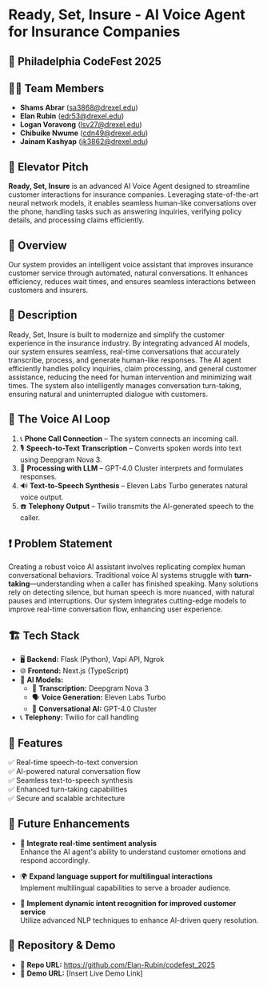 # Ready, Set, Insure - AI Voice Agent for Insurance Companies

## 🚀 Philadelphia CodeFest 2025

## 👨‍💻 Team Members
- **Shams Abrar** (sa3868@drexel.edu)
- **Elan Rubin** (edr53@drexel.edu)
- **Logan Voravong** (lsv27@drexel.edu)
- **Chibuike Nwume** (cdn49@drexel.edu)
- **Jainam Kashyap** (jk3862@drexel.edu)

## 🎤 Elevator Pitch
**Ready, Set, Insure** is an advanced AI Voice Agent designed to streamline customer interactions for insurance companies. Leveraging state-of-the-art neural network models, it enables seamless human-like conversations over the phone, handling tasks such as answering inquiries, verifying policy details, and processing claims efficiently.

## 📝 Overview
Our system provides an intelligent voice assistant that improves insurance customer service through automated, natural conversations. It enhances efficiency, reduces wait times, and ensures seamless interactions between customers and insurers.

## 📝 Description
Ready, Set, Insure is built to modernize and simplify the customer experience in the insurance industry. By integrating advanced AI models, our system ensures seamless, real-time conversations that accurately transcribe, process, and generate human-like responses. The AI agent efficiently handles policy inquiries, claim processing, and general customer assistance, reducing the need for human intervention and minimizing wait times. The system also intelligently manages conversation turn-taking, ensuring natural and uninterrupted dialogue with customers.

## 🔁 The Voice AI Loop
1. 📞 **Phone Call Connection** – The system connects an incoming call.
2. 🎙️ **Speech-to-Text Transcription** – Converts spoken words into text using Deepgram Nova 3.
3. 🧠 **Processing with LLM** – GPT-4.0 Cluster interprets and formulates responses.
4. 🔊 **Text-to-Speech Synthesis** – Eleven Labs Turbo generates natural voice output.
5. ☎️ **Telephony Output** – Twilio transmits the AI-generated speech to the caller.

## ❗ Problem Statement
Creating a robust voice AI assistant involves replicating complex human conversational behaviors. Traditional voice AI systems struggle with **turn-taking**—understanding when a caller has finished speaking. Many solutions rely on detecting silence, but human speech is more nuanced, with natural pauses and interruptions. Our system integrates cutting-edge models to improve real-time conversation flow, enhancing user experience.

## 🏗️ Tech Stack
- 🖥️ **Backend:** Flask (Python), Vapi API, Ngrok
- 🌐 **Frontend:** Next.js (TypeScript)
- 🤖 **AI Models:**
  - 📝 **Transcription:** Deepgram Nova 3
  - 🗣️ **Voice Generation:** Eleven Labs Turbo
  - 🤯 **Conversational AI:** GPT-4.0 Cluster
- 📞 **Telephony:** Twilio for call handling

## 🚀 Features
✅ Real-time speech-to-text conversion  
✅ AI-powered natural conversation flow  
✅ Seamless text-to-speech synthesis  
✅ Enhanced turn-taking capabilities  
✅ Secure and scalable architecture  

## 🔮 Future Enhancements

- 🎯 **Integrate real-time sentiment analysis**  
  Enhance the AI agent's ability to understand customer emotions and respond accordingly.

- 🌍 **Expand language support for multilingual interactions**  
  Implement multilingual capabilities to serve a broader audience.

- 🧠 **Implement dynamic intent recognition for improved customer service**  
  Utilize advanced NLP techniques to enhance AI-driven query resolution.

## 📂 Repository & Demo

- 📌 **Repo URL:** https://github.com/Elan-Rubin/codefest_2025 
- 🎥 **Demo URL:** [Insert Live Demo Link]
